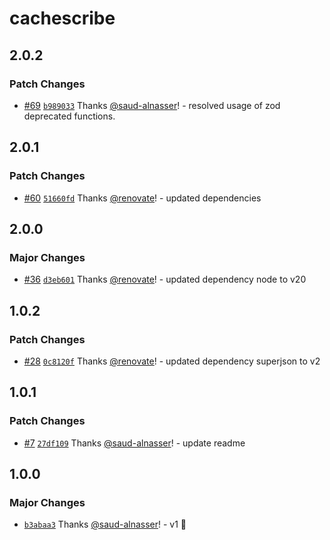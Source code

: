 # cachescribe

## 2.0.2

### Patch Changes

- [#69](https://github.com/saud-alnasser/cachescribe/pull/69) [`b989033`](https://github.com/saud-alnasser/cachescribe/commit/b989033f245b499dee7089cb165aa2c7789ec403) Thanks [@saud-alnasser](https://github.com/saud-alnasser)! - resolved usage of zod deprecated functions.

## 2.0.1

### Patch Changes

- [#60](https://github.com/saud-alnasser/cachescribe/pull/60) [`51660fd`](https://github.com/saud-alnasser/cachescribe/commit/51660fd0229cf8a3601e830318659fefc4da9fb1) Thanks [@renovate](https://github.com/apps/renovate)! - updated dependencies

## 2.0.0

### Major Changes

- [#36](https://github.com/saud-alnasser/cachescribe/pull/36) [`d3eb601`](https://github.com/saud-alnasser/cachescribe/commit/d3eb6014494576da0e213facc8a572c78b83aba8) Thanks [@renovate](https://github.com/apps/renovate)! - updated dependency node to v20

## 1.0.2

### Patch Changes

- [#28](https://github.com/saud-alnasser/cachescribe/pull/28) [`0c8120f`](https://github.com/saud-alnasser/cachescribe/commit/0c8120f582568353ba0c972805d8b5695a824120) Thanks [@renovate](https://github.com/apps/renovate)! - updated dependency superjson to v2

## 1.0.1

### Patch Changes

- [#7](https://github.com/saud-alnasser/cachescribe/pull/7) [`27df109`](https://github.com/saud-alnasser/cachescribe/commit/27df109966ad840748c7b445e86cde6b29d73f42) Thanks [@saud-alnasser](https://github.com/saud-alnasser)! - update readme

## 1.0.0

### Major Changes

- [`b3abaa3`](https://github.com/saud-alnasser/cachescribe/commit/b3abaa3428561e19c14aadb925cf0f8019d36279) Thanks [@saud-alnasser](https://github.com/saud-alnasser)! - v1 🎉
